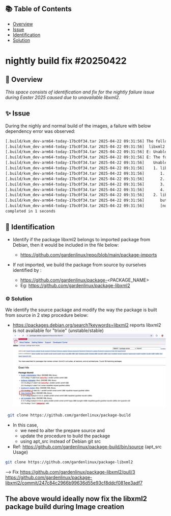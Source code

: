 ## 📚 Table of Contents

- [Overview](#-overview)
- [Issue](#-issue)
- [Identification](#-identification)
- [Solution](#-solution)

# nightly build fix #20250422

## 🧰 Overview 
_This space consists of identification and fix for the nightly failure issue during Easter 2025 caused due to unavailable libxml2._

## ✨ Issue

During the nighly and normal build of the images, a failure with below dependency error was observed:

```bash
[.build/kvm_dev-arm64-today-17bc0f34.tar 2025-04-22 09:31:56] The following packages have unmet dependencies:
[.build/kvm_dev-arm64-today-17bc0f34.tar 2025-04-22 09:31:56]  libxml2 : Depends: libicu72 (>= 72.1~rc-1~) but it is not installable
[.build/kvm_dev-arm64-today-17bc0f34.tar 2025-04-22 09:31:56] E: Unable to correct problems, you have held broken packages.
[.build/kvm_dev-arm64-today-17bc0f34.tar 2025-04-22 09:31:56] E: The following information from --solver 3.0 may provide additional context:
[.build/kvm_dev-arm64-today-17bc0f34.tar 2025-04-22 09:31:56]    Unable to satisfy dependencies. Reached two conflicting decisions:
[.build/kvm_dev-arm64-today-17bc0f34.tar 2025-04-22 09:31:56]    1. libxml2:arm64 is selected for install because:
[.build/kvm_dev-arm64-today-17bc0f34.tar 2025-04-22 09:31:56]       1. dnsutils:arm64=1:9.20.4-4gl0 is selected for install
[.build/kvm_dev-arm64-today-17bc0f34.tar 2025-04-22 09:31:56]       2. dnsutils:arm64 Depends bind9-dnsutils
[.build/kvm_dev-arm64-today-17bc0f34.tar 2025-04-22 09:31:56]       3. bind9-dnsutils:arm64 Depends bind9-libs (= 1:9.20.4-4gl0)
[.build/kvm_dev-arm64-today-17bc0f34.tar 2025-04-22 09:31:56]       4. bind9-libs:arm64 Depends libxml2 (>= 2.7.4)
[.build/kvm_dev-arm64-today-17bc0f34.tar 2025-04-22 09:31:56]    2. libxml2:arm64 Depends libicu72 (>= 72.1~rc-1~)
[.build/kvm_dev-arm64-today-17bc0f34.tar 2025-04-22 09:31:56]       but none of the choices are installable:
[.build/kvm_dev-arm64-today-17bc0f34.tar 2025-04-22 09:31:56]       [no choices]
completed in 1 seconds
```

## 🚀 Identification

 * Identify if the package libxml2 belongs to imported package from Debian, then it would be included in the file below:
   - https://github.com/gardenlinux/repo/blob/main/package-imports 
   
 * If not imported, we build the package from source by ourselves identified by :
   - https://github.com/gardenlinux/package-<PACKAGE_NAME>
   - Eg: https://github.com/gardenlinux/package-libxml2 

### ⚙️ Solution 

We identify the source package and modify the way the package is built from source in 2 step procedure below:

  - https://packages.debian.org/search?keywords=libxml2 reports libxml2 is not available for "trixie" (unstable/stable)
  ![Screenshot](libxml_unav_trixie.jpg)

```bash
 git clone https://github.com/gardenlinux/package-build
```

  - In this case,
     - we need to alter the prepare source and
     - update the procedure to build the package
     - using apt_src instead of Debian git src
  - Ref: https://github.com/gardenlinux/package-build/bin/source (apt_src Usage)

 ```bash
 git clone https://github.com/gardenlinux/package-libxml2
```
--> Fix https://github.com/gardenlinux/package-libxml2/pull/3
        https://github.com/gardenlinux/package-libxml2/commit/247c84c2966b99636d55e93cf8ddcf081ee3adf7

**The above would ideally now fix the libxml2 package build during Image creation**
---
